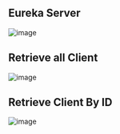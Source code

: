 ## Eureka Server 

![image](https://github.com/user-attachments/assets/c99b663e-5126-4f4c-9d1e-3d00672679ff)

## Retrieve all Client 

![image](https://github.com/user-attachments/assets/62897dd1-ba8f-433f-879d-9c9257644b3d)

## Retrieve Client By ID

![image](https://github.com/user-attachments/assets/53056071-15ed-4d03-8479-4377a0f79fb0)


